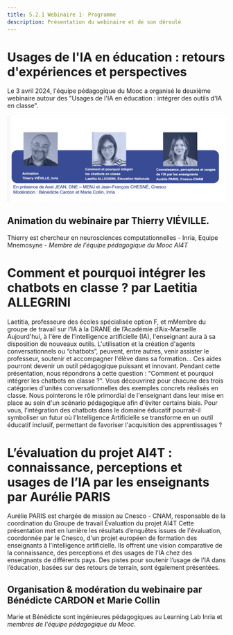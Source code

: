 ```yaml
---
title: 5.2.1 Webinaire 1- Programme
description: Présentation du webinaire et de son déroulé
---
```



# Usages de l'IA en éducation : retours d'expériences et perspectives

Le 3 avril 2024, l'équipe pédagogique du Mooc a organisé le deuxième webinaire autour des 
"Usages de l'IA en éducation : intégrer des outils d'IA en classe".

<td style="border: none; vertical-align: middle;"><img alt="Visuel webinaire 2" src="Images/webinaire2-visuel-presentation.png"></td>


## Animation du webinaire par Thierry VIÉVILLE.
Thierry est chercheur en neurosciences computationnelles - Inria, Equipe Mnemosyne - *Membre de l'équipe pédagogique du Mooc AI4T*

# Comment et pourquoi intégrer les chatbots en classe ? par Laetitia ALLEGRINI
Laetitia, professeure des écoles spécialisée option F, et mMembre du groupe de travail sur l’IA à la DRANE de l’Académie d’Aix-Marseille
Aujourd'hui, à l'ère de l'intelligence artificielle (IA), l'enseignant aura à sa disposition de nouveaux outils. L'utilisation et la création d'agents conversationnels ou “chatbots”, peuvent, entre autres, venir assister le professeur, soutenir et accompagner l'élève dans sa formation... Ces aides pourront devenir un outil pédagogique puissant et innovant. Pendant cette présentation, nous répondrons à cette question : "Comment et pourquoi intégrer les chatbots en classe ?". Vous découvrirez pour chacune des trois catégories d'unités conversationnelles des exemples concrets réalisés en classe. Nous pointerons le rôle primordial de l'enseignant dans leur mise en place au sein d'un scénario pédagogique afin d'éviter certains biais. Pour vous, l’intégration des chatbots dans le domaine éducatif pourrait-il symboliser un futur où l’Intelligence Artificielle se transforme en un outil éducatif inclusif, permettant de favoriser l'acquisition des apprentissages ?

# L’évaluation du projet AI4T : connaissance, perceptions et usages de l’IA par les enseignants par Aurélie PARIS 
Aurélie PARIS est chargée de mission au Cnesco - CNAM, responsable de la coordination du Groupe de travail Évaluation du projet AI4T
Cette présentation met en lumière les résultats d’enquêtes issues de l'évaluation, coordonnée par le Cnesco, d'un projet européen de formation des enseignants à l'intelligence artificielle. Ils offrent une vision comparative de la connaissance, des perceptions et des usages de l’IA chez des enseignants de différents pays. Des pistes pour soutenir l’usage de l’IA dans l’éducation, basées sur des retours de terrain, sont également présentées.

## Organisation & modération du webinaire par Bénédicte CARDON et Marie Collin
Marie et Bénédicte sont ingénieures pédagogiques au Learning Lab Inria et *membres de l'équipe pédagogique du Mooc*.